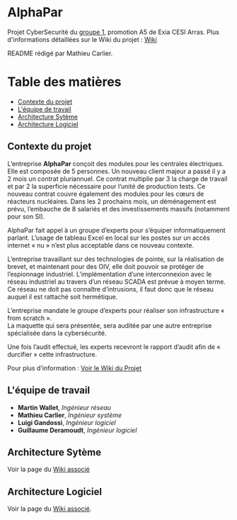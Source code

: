 # AlphaPar<!-- omit in toc -->
Projet CyberSecurité du [groupe 1](#l%C3%A9quipe-de-travail), promotion A5 de Exia CESI Arras. Plus d'informations détaillées sur le Wiki du projet : [Wiki](https://github.com/Araxar/AlphaPar/wiki)

README rédigé par Mathieu Carlier.

# Table des matières<!-- omit in toc -->
- [Contexte du projet](#contexte-du-projet)
- [L'équipe de travail](#l%C3%A9quipe-de-travail)
- [Architecture Sytème](#architecture-syt%C3%A8me)
- [Architecture Logiciel](#architecture-logiciel)

## Contexte du projet 
L’entreprise **AlphaPar** conçoit des modules pour les centrales électriques. Elle est composée de 5 personnes. Un nouveau client majeur a passé il y a 2 mois un contrat pluriannuel. Ce contrat multiplie par 3 la charge de travail et par 2 la superficie nécessaire pour l’unité de production tests. Ce nouveau contrat couvre également des modules pour les cœurs de réacteurs nucléaires. Dans les 2 prochains mois, un déménagement est prévu, l’embauche de 8 salariés et des investissements massifs (notamment pour son SI).

AlphaPar fait appel à un groupe d’experts pour s’équiper informatiquement parlant. L’usage de tableau Excel en local sur les postes sur un accès internet « nu » n’est plus acceptable dans ce nouveau contexte.

L’entreprise travaillant sur des technologies de pointe, sur la réalisation de brevet, et maintenant pour des OIV, elle doit pouvoir se protéger de l’espionnage industriel.
L’implémentation d’une interconnexion avec le réseau industriel au travers d’un réseau SCADA est prévue à moyen terme. Ce réseau ne doit pas connaître d’intrusions, il faut donc que le réseau auquel il est rattaché soit hermétique.

L’entreprise mandate le groupe d’experts pour réaliser son infrastructure « from scratch ». <br/>
La maquette qui sera présentée, sera auditée par une autre entreprise spécialisée dans la cybersécurité.

Une fois l’audit effectué, les experts recevront le rapport d’audit afin de « durcifier » cette infrastructure.

Pour plus d'information : [Voir le Wiki du Projet](https://github.com/Araxar/AlphaPar/wiki)

## L'équipe de travail
- **Martin Wallet**, _Ingénieur réseau_
- **Mathieu Carlier**, _Ingénieur système_
- **Luigi Gandossi**, _Ingénieur logiciel_
- **Guillaume Deramoudt**, _Ingénieur logiciel_

## Architecture Sytème

Voir la page du [Wiki associé](https://github.com/Araxar/AlphaPar/wiki/Architecture-r%C3%A9seau)

## Architecture Logiciel

Voir la page du [Wiki associé](https://github.com/Araxar/AlphaPar/wiki/Architecture-logiciel).
